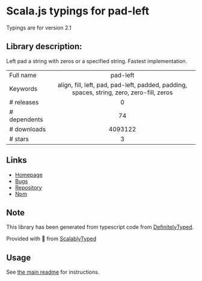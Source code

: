 
# Scala.js typings for pad-left

Typings are for version 2.1

## Library description:
Left pad a string with zeros or a specified string. Fastest implementation.

|                    |                 |
| ------------------ | :-------------: |
| Full name          | pad-left |
| Keywords           | align, fill, left, pad, pad-left, padded, padding, spaces, string, zero, zero-fill, zeros |
| # releases         | 0 |
| # dependents       | 74 |
| # downloads        | 4093122 |
| # stars            | 3 |

## Links
- [Homepage](https://github.com/jonschlinkert/pad-left)
- [Bugs](https://github.com/jonschlinkert/pad-left/issues)
- [Repository](https://github.com/jonschlinkert/pad-left)
- [Npm](https://www.npmjs.com/package/pad-left)
    


## Note
This library has been generated from typescript code from [DefinitelyTyped](https://definitelytyped.org).

Provided with :purple_heart: from [ScalablyTyped](https://github.com/oyvindberg/ScalablyTyped)

## Usage
See [the main readme](../../readme.md) for instructions.


